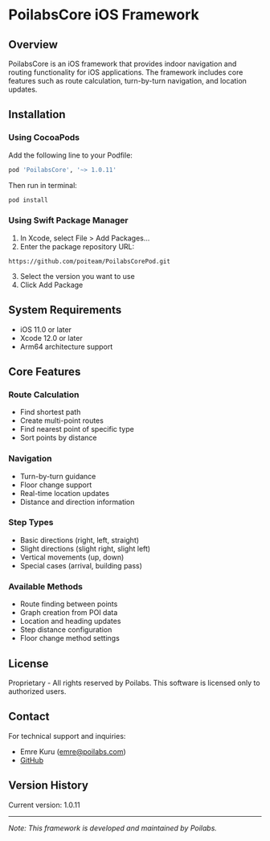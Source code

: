 # PoilabsCore iOS Framework

## Overview

PoilabsCore is an iOS framework that provides indoor navigation and routing functionality for iOS applications. The framework includes core features such as route calculation, turn-by-turn navigation, and location updates.

## Installation

### Using CocoaPods

Add the following line to your Podfile:

````ruby
pod 'PoilabsCore', '~> 1.0.11'
````

Then run in terminal:

````bash
pod install
````

### Using Swift Package Manager

1. In Xcode, select File > Add Packages...
2. Enter the package repository URL:
````
https://github.com/poiteam/PoilabsCorePod.git
````
3. Select the version you want to use
4. Click Add Package

## System Requirements

- iOS 11.0 or later
- Xcode 12.0 or later
- Arm64 architecture support

## Core Features

### Route Calculation
- Find shortest path
- Create multi-point routes
- Find nearest point of specific type
- Sort points by distance

### Navigation
- Turn-by-turn guidance
- Floor change support
- Real-time location updates
- Distance and direction information

### Step Types
- Basic directions (right, left, straight)
- Slight directions (slight right, slight left)
- Vertical movements (up, down)
- Special cases (arrival, building pass)

### Available Methods
- Route finding between points
- Graph creation from POI data
- Location and heading updates
- Step distance configuration
- Floor change method settings

## License

Proprietary - All rights reserved by Poilabs. This software is licensed only to authorized users.

## Contact

For technical support and inquiries:
- Emre Kuru (emre@poilabs.com)
- [GitHub](https://github.com/poiteam/PoilabsCorePod)

## Version History

Current version: 1.0.11

---

*Note: This framework is developed and maintained by Poilabs.*

